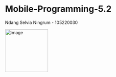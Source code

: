 # Mobile-Programming-5.2

Ndang Selvia Ningrum - 105220030

<img width="140" alt="image" src="https://github.com/nslv8/Mobile-Programming-5.3/assets/101075703/2937bbf8-397b-4470-92ee-1b585c080ede">
